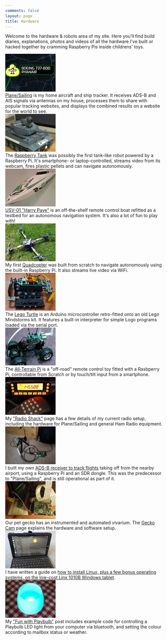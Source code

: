 ```yaml
---
comments: false
layout: page
title: Hardware
---
```


Welcome to the hardware & robots area of my site. Here you'll find build diaries, explanations, photos and videos of all the hardware I've built or hacked together by cramming Raspberry Pis inside childrens' toys.

<div class="table-col table-col-pic">
<a href="./planesailing"><img src="/images/planesailing.png" width="160" alt="Plane Sailing" /></a>
</div>
<div class="table-col table-col-descrip">
<a href="/hardware/planesailing">Plane/Sailing</a> is my home aircraft and ship tracker. It receives ADS-B and AIS signals via antennas on my house, processes them to share with popular tracking websites, and displays the combined results on a website for the world to see.
</div>
<div class="clear"></div>

<div class="table-col table-col-pic">
<a href="./raspberry-tank"><img src="/images/tank.png" width="160" alt="Raspberry Tank" /></a>
</div>
<div class="table-col table-col-descrip">
The <a href="./raspberry-tank">Raspberry Tank</a> was possibly the first tank-like robot powered by a Raspberry Pi. It's smartphone- or laptop-controlled, streams video from its webcam, fires plastic pellets and can navigate autonomously.
</div>
<div class="clear"></div>

<div class="table-col table-col-pic">
<a href="./usv-01"><img src="/images/usv-01.jpg" width="160" alt="USV-01" /></a>
</div>
<div class="table-col table-col-descrip">
<a href="./usv-01">USV-01 "Harry Paye"</a> is an off-the-shelf remote control boat refitted as a testbed for an autonomous navigation system. It's also a lot of fun to play with!
</div>
<div class="clear"></div>

<div class="table-col table-col-pic">
<a href="./quadcopter"><img src="/images/quad.png" width="160" alt="Quadcopter" /></a>
</div>
<div class="table-col table-col-descrip">
My first <a href="./quadcopter">Quadcopter</a> was built from scratch to navigate autonomously using the built-in Raspberry Pi. It also streams live video via WiFi.
</div>
<div class="clear"></div>

<div class="table-col table-col-pic">
<a href="./lego-turtle"><img src="/images/legoturtle.png" width="160" alt="Lego Turtle" /></a>
</div>
<div class="table-col table-col-descrip">
The <a href="./lego-turtle">Lego Turtle</a> is an Arduino microcontroller retro-fitted onto an old Lego Mindstorms kit. It features a built-in interpreter for simple Logo programs loaded via the serial port.
</div>
<div class="clear"></div>

<div class="table-col table-col-pic">
<a href="./atp"><img src="/images/atp.jpg" width="160" alt="All-Terrain Pi" /></a>
</div>
<div class="table-col table-col-descrip">
The <a href="./atp">All-Terrain Pi</a> is a "off-road" remote control toy fitted with a Rasbperry Pi, controllable from Scratch or by touch/tilt input from a smartphone.
</div>
<div class="clear"></div>

<div class="table-col table-col-pic">
<a href="./radioshack/"><img src="/images/radio.jpg" width="160" alt="Radio Shack" /></a>
</div>
<div class="table-col table-col-descrip">
My <a href="./radioshack/">"Radio Shack"</a> page has a few details of my current radio setup, including the hardware for Plane/Sailing and general Ham Radio equipment.
</div>
<div class="clear"></div>

<div class="table-col table-col-pic">
<a href="./flight-tracker"><img src="/hardware/flight-tracker/hw-small.jpg" width="160" alt="Flight Tracker" /></a>
</div>
<div class="table-col table-col-descrip">
I built my own <a href="./flight-tracker">ADS-B receiver to track flights</a> taking off from the nearby airport, using a Raspberry Pi and an SDR dongle. This was the predecessor to "Plane/Sailing", and is still operational as part of it.
</div>
<div class="clear"></div>

<div class="table-col table-col-pic">
<a href="./geckocam"><img src="/hardware/geckocam/hw-small.jpg" width="160" alt="Gecko Cam" /></a>
</div>
<div class="table-col table-col-descrip">
Our pet gecko has an instrumented and automated vivarium. The <a href="./geckocam/">Gecko Cam</a> page explains the hardware and software setup.
</div>
<div class="clear"></div>

<div class="table-col table-col-pic">
<a href="/guides/install-linux-on-a-linx-1010b-tablet"><img src="/images/linx.jpg" width="160" alt="Linx 1010B Linux" /></a>
</div>
<div class="table-col table-col-descrip">
I have written a guide on <a href="/guides/install-linux-on-a-linx-1010b-tablet">how to install Linux, plus a few bonus operating systems, on the low-cost Linx 1010B Windows tablet</a>.
</div>
<div class="clear"></div>

<div class="table-col table-col-pic">
<a href="/blog/fun-with-playbulb/"><img src="/images/playbulb.jpg" width="160" alt="Playbulb" /></a>
</div>
<div class="table-col table-col-descrip">
My <a href="/blog/fun-with-playbulb/">"Fun with Playbulb"</a> post includes example code for controlling a Playbulb LED light from your computer via bluetooth, and setting the colour according to mailbox status or weather.
</div>
<div class="clear"></div>

